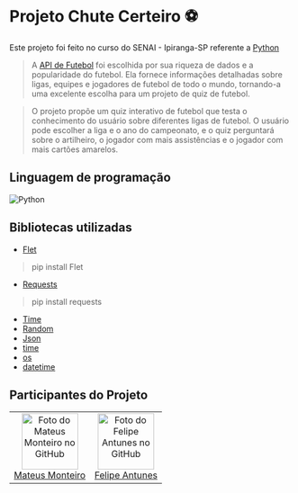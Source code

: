 # Projeto Chute Certeiro ⚽

Este projeto foi feito no curso do SENAI - Ipiranga-SP referente a [Python](https://www.sp.senai.br/curso/programacao-em-python/102657)

>A [API de Futebol](https://www.api-football.com/documentation-v3#section/Authentication/API-SPORTS-Account) foi escolhida por sua riqueza de dados e a popularidade do futebol. Ela fornece informações detalhadas sobre ligas, equipes e jogadores de futebol de todo o mundo, tornando-a uma excelente escolha para um projeto de quiz de futebol.

> O projeto propõe um quiz interativo de futebol que testa o conhecimento do usuário sobre diferentes ligas de futebol. O usuário pode escolher a liga e o ano do campeonato, e o quiz perguntará sobre o artilheiro, o jogador com mais assistências e o jogador com mais cartões amarelos. 

## Linguagem de programação
![Python](https://img.shields.io/badge/python-3670A0?style=for-the-badge&logo=python&logoColor=ffdd54)

## Bibliotecas utilizadas

- [Flet](https://flet.dev/docs/)
> pip install Flet
- [Requests](https://pypi.org/project/requests/)
> pip install requests
- [Time](https://docs.python.org/3/library/time.html)
- [Random](https://docs.python.org/pt-br/3/library/random.html)
- [Json](https://docs.python.org/3/library/json.html)
- [time](https://docs.python.org/3/library/time.html)
- [os](https://docs.python.org/3/library/os.html)
- [datetime](https://docs.python.org/3/library/datetime.html)

## Participantes do Projeto

<table>
	<tr>
    	<td align="center">
            <a href="https://github.com/Mateusmont-1">
            <img src="https://avatars.githubusercontent.com/u/157054673?v=4" width="100px;" alt="Foto do Mateus Monteiro no GitHub"/><br>
            <sub>
                <a href="https://github.com/Mateusmont-1"> Mateus Monteiro</a>
            </sub>
            </a>
        </td>
        <td align="center">
            <a href="https://github.com/FelipeHAC">
            <img src="https://avatars.githubusercontent.com/u/164200405?v=4" width="100px;" alt="Foto do Felipe Antunes no GitHub"/><br>
            <sub>
                <a href="https://github.com/FelipeHAC"> Felipe Antunes</a>
            </sub>
            </a>
        </td>
    </tr>
</table>
